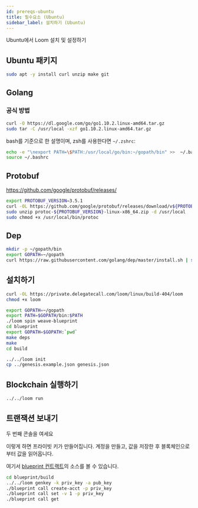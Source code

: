 ```yaml
---
id: prereqs-ubuntu
title: 필수요소 (Ubuntu)
sidebar_label: 설치하기 (Ubuntu)
---
```

Ubuntu에서 Loom 설치 및 설정하기

## Ubuntu 패키지

```bash
sudo apt -y install curl unzip make git
```

## Golang

### 공식 방법

```bash
curl -O https://dl.google.com/go/go1.10.2.linux-amd64.tar.gz
sudo tar -C /usr/local -xzf go1.10.2.linux-amd64.tar.gz
```

bash를 기준으로 한 설명이며, zsh를 사용한다면 `~/.zshrc`:

```bash
echo -e "\nexport PATH=\$PATH:/usr/local/go/bin:~/gopath/bin" >>  ~/.bashrc
source ~/.bashrc
```

## Protobuf

https://github.com/google/protobuf/releases/

```bash
export PROTOBUF_VERSION=3.5.1
curl -OL https://github.com/google/protobuf/releases/download/v${PROTOBUF_VERSION}/protoc-${PROTOBUF_VERSION}-linux-x86_64.zip
sudo unzip protoc-${PROTOBUF_VERSION}-linux-x86_64.zip -d /usr/local
sudo chmod +x /usr/local/bin/protoc
```

## Dep

```bash
mkdir -p ~/gopath/bin
export GOPATH=~/gopath
curl https://raw.githubusercontent.com/golang/dep/master/install.sh | sh
```

## 설치하기

```bash
curl -OL https://private.delegatecall.com/loom/linux/build-404/loom
chmod +x loom

export GOPATH=~/gopath
export PATH=$GOPATH/bin:$PATH
./loom spin weave-blueprint
cd blueprint
export GOPATH=$GOPATH:`pwd`
make deps
make
cd build

../../loom init
cp ../genesis.example.json genesis.json
```

## Blockchain 실행하기

```bash
../../loom run
```

## 트랜잭션 보내기

두 번째 콘솔을 여세요

이렇게 하면 프라이빗 키가 만들어집니다. 계정을 만들고, 값을 저장한 후 블록체인으로부터 값을 읽어옵니다.

여기서 [blueprint 컨트랙트](https://github.com/loomnetwork/weave-blueprint)의 소스를 볼 수 있습니다.

```bash
cd blueprint/build
../../loom genkey -k priv_key -a pub_key
./blueprint call create-acct -p priv_key
./blueprint call set -v 1 -p priv_key
./blueprint call get
```